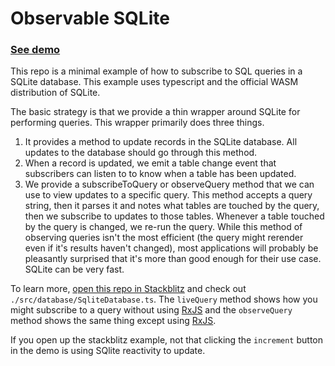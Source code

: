 # Observable SQLite

### [See demo](https://stackblitz.com/~/github.com/jorroll/observable-sqlite)

This repo is a minimal example of how to subscribe to SQL queries in a SQLite database. This example uses typescript and the official WASM distribution of SQLite.

The basic strategy is that we provide a thin wrapper around SQLite for performing queries. This wrapper primarily does three things.
1. It provides a method to update records in the SQLite database. All updates to the database should go through this method.
2. When a record is updated, we emit a table change event that subscribers can listen to to know when a table has been updated.
3. We provide a subscribeToQuery or observeQuery method that we can use to view updates to a specific query. This method accepts a query string, then it parses it and notes what tables are touched by the query, then we subscribe to updates to those tables. Whenever a table touched by the query is changed, we re-run the query. While this method of observing queries isn't the most efficient (the query might rerender even if it's results haven't changed), most applications will probably be pleasantly surprised that it's more than good enough for their use case. SQLite can be very fast. 

To learn more, [open this repo in Stackblitz](https://stackblitz.com/~/github.com/jorroll/observable-sqlite) and check out `./src/database/SqliteDatabase.ts`. The `liveQuery` method shows how you might subscribe to a query without using [RxJS](https://rxjs.dev/) and the `observeQuery` method shows the same thing except using [RxJS](https://rxjs.dev/). 

If you open up the stackblitz example, not that clicking the `increment` button in the demo is using SQlite reactivity to update.